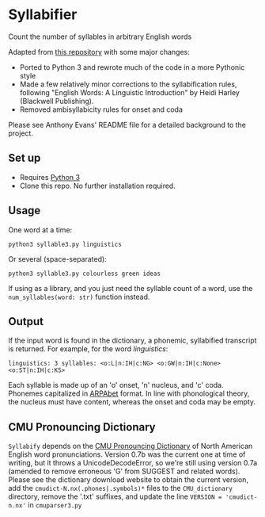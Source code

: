 # Syllabifier

Count the number of syllables in arbitrary English words

Adapted from [this repository](https://github.com/anthonysgevans/syllabify) with some major changes:

* Ported to Python 3 and rewrote much of the code in a more Pythonic style
* Made a few relatively minor corrections to the syllabification rules, following "English Words: A 
  Linguistic Introduction" by Heidi Harley (Blackwell Publishing).
* Removed ambisyllabicity rules for onset and coda

Please see Anthony Evans' README file for a detailed background to the project.


## Set up

* Requires [Python 3](https://www.python.org/downloads)
* Clone this repo. No further installation required.


## Usage

One word at a time:
```
python3 syllable3.py linguistics
```

Or several (space-separated):
```
python3 syllable3.py colourless green ideas
```

If using as a library, and you just need the syllable count of a word, use the `num_syllables(word: str)` function instead.

## Output

If the input word is found in the dictionary, a phonemic, syllabified transcript is returned. For example, for the word _linguistics_:
```
linguistics: 3 syllables: <o:L|n:IH|c:NG> <o:GW|n:IH|c:None> <o:ST|n:IH|c:KS>
```
Each syllable is made up of an 'o' onset, 'n' nucleus, and 'c' coda. Phonemes capitalized in [ARPAbet](http://en.wikipedia.org/wiki/ARPABET) 
format. In line with phonological theory, the nucleus must have content, whereas the onset and coda may be empty. 


## CMU Pronouncing Dictionary

`Syllabify` depends on the [CMU Pronouncing Dictionary](http://www.speech.cs.cmu.edu/cgi-bin/cmudict) of North 
American English word pronunciations. Version 0.7b was the current one at time of writing, but it throws a 
UnicodeDecodeError, so we're still using version 0.7a (amended to remove erroneous 'G' from SUGGEST and related words). 
Please see the dictionary download website to obtain the current version, add the `cmudict-N.nx(.phones|.symbols)*` 
files to the `CMU_dictionary` directory, remove the '.txt' suffixes, and update the line `VERSION = 'cmudict-n.nx'` 
in `cmuparser3.py`
